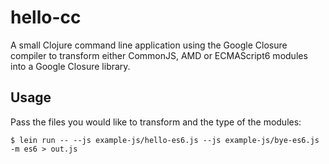 # hello-cc

A small Clojure command line application using the Google Closure compiler to transform either CommonJS, AMD or ECMAScript6 modules into a Google Closure library.

## Usage

Pass the files you would like to transform and the type of the modules:

```
$ lein run -- --js example-js/hello-es6.js --js example-js/bye-es6.js -m es6 > out.js
```

